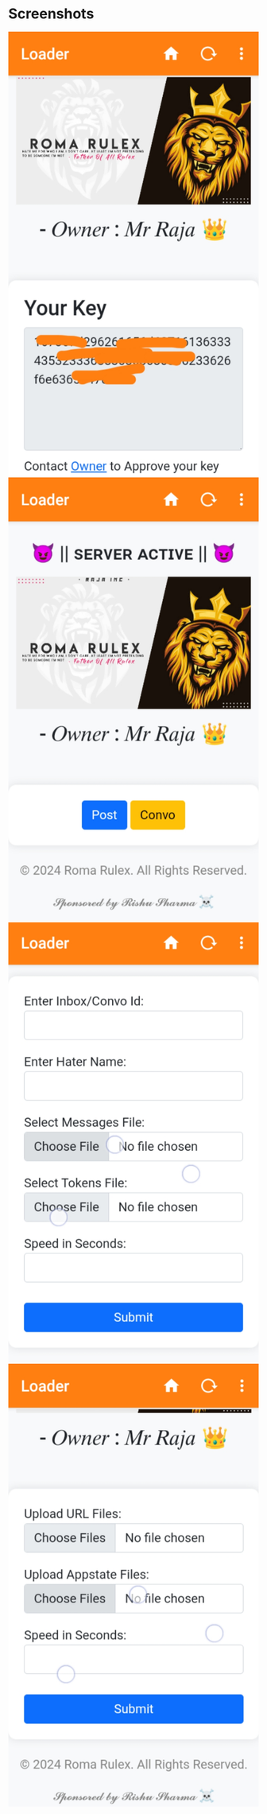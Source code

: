 # Screenshots
![Screenshot 1](https://github.com/Vampire6970/Loader/raw/main/screenshots/20231221_201604.jpg)
![Screenshot 2](https://github.com/Vampire6970/Loader/raw/main/screenshots/20231221_201652.jpg)
![Screenshot 3](https://github.com/Vampire6970/Loader/raw/main/screenshots/20231221_201743.jpg)
![Screenshot 4](https://github.com/Vampire6970/Loader/raw/main/screenshots/20231221_201823.jpg)
